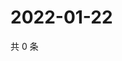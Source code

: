 # 2022-01-22

共 0 条

<!-- BEGIN WEIBO -->
<!-- 最后更新时间 Sat Jan 22 2022 04:00:56 GMT+0800 (China Standard Time) -->

<!-- END WEIBO -->
